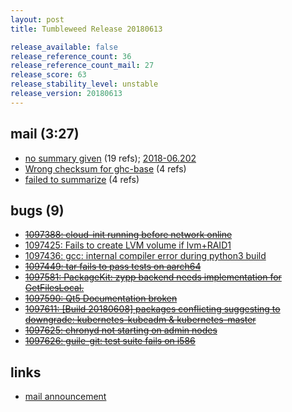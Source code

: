 ```yaml
---
layout: post
title: Tumbleweed Release 20180613

release_available: false
release_reference_count: 36
release_reference_count_mail: 27
release_score: 63
release_stability_level: unstable
release_version: 20180613
---
```


## mail (3:27)

- [no summary given](https://lists.opensuse.org/opensuse-factory/2018-06/msg00197.html) (19 refs); [2018-06.202](https://lists.opensuse.org/opensuse-factory/2018-06/msg00202.html)
- [Wrong checksum for ghc-base](https://lists.opensuse.org/opensuse-factory/2018-06/msg00199.html) (4 refs)
- [failed to summarize](https://lists.opensuse.org/opensuse-factory/2018-06/msg00205.html) (4 refs)

## bugs (9)

<!--more-->

- ~~[1097388: cloud-init running before network online](https://bugzilla.opensuse.org/show_bug.cgi?id=1097388)~~
- [1097425: Fails to create LVM volume if lvm+RAID1](https://bugzilla.opensuse.org/show_bug.cgi?id=1097425)
- [1097436: gcc: internal compiler error during python3 build](https://bugzilla.opensuse.org/show_bug.cgi?id=1097436)
- ~~[1097449: tar fails to pass tests on aarch64](https://bugzilla.opensuse.org/show_bug.cgi?id=1097449)~~
- ~~[1097581: PackageKit: zypp backend needs implementation for GetFilesLocal.](https://bugzilla.opensuse.org/show_bug.cgi?id=1097581)~~
- ~~[1097590: Qt5 Documentation broken](https://bugzilla.opensuse.org/show_bug.cgi?id=1097590)~~
- ~~[1097611: \[Build 20180608\] packages conflicting suggesting to downgrade: kubernetes-kubeadm & kubernetes-master](https://bugzilla.opensuse.org/show_bug.cgi?id=1097611)~~
- ~~[1097625: chronyd not starting on admin nodes](https://bugzilla.opensuse.org/show_bug.cgi?id=1097625)~~
- ~~[1097626: guile-git: test suite fails on i586](https://bugzilla.opensuse.org/show_bug.cgi?id=1097626)~~



## links

- [mail announcement](https://lists.opensuse.org/opensuse-factory/2018-06/msg00196.html)
